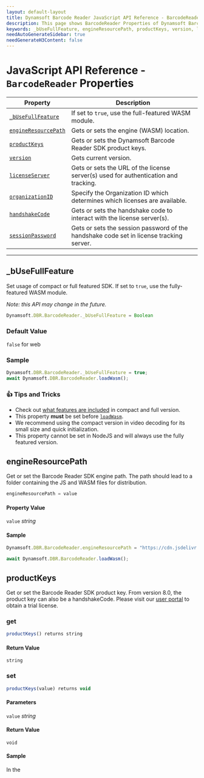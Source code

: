 ```yaml
---
layout: default-layout
title: Dynamsoft Barcode Reader JavaScript API Reference - BarcodeReader Properties
description: This page shows BarcodeReader Properties of Dynamsoft Barcode Reader JavaScript SDK.
keywords: _bUseFullFeature, engineResourcePath, productKeys, version, licenseServer, sessionPwd, properties, BarcodeReader, api reference, javascript, js
needAutoGenerateSidebar: true
needGenerateH3Content: false
---
```



# JavaScript API Reference - `BarcodeReader` Properties

| Property            | Description |
|----------------------|-------------|
| [`_bUseFullFeature`](#_busefullfeature) | If set to `true`, use the full-featured WASM module. |
| [`engineResourcePath`](#engineresourcepath) | Gets or sets the engine (WASM) location. | 
| [`productKeys`](#productkeys) | Gets or sets the Dynamsoft Barcode Reader SDK product keys. | 
| [`version`](#version) | Gets current version. | 
| [`licenseServer`](#licenseserver) | Gets or sets the URL of the license server(s) used for authentication and tracking. | 
| [`organizationID`](#organizationid) | Specify the Organization ID which determines which licenses are available. |
| [`handshakeCode`](#handshakecode) | Gets or sets the handshake code to interact with the license server(s). | 
| [`sessionPassword`](#sessionpassword) | Gets or sets the session password of the handshake code set in license tracking server. | 

---

## _bUseFullFeature

Set usage of compact or full featured SDK. If set to `true`, use the fully-featured WASM module. 

*Note: this API may change in the future.*

```javascript
Dynamsoft.DBR.BarcodeReader._bUseFullFeature = Boolean
```

### Default Value

`false` for web

### Sample

```javascript
Dynamsoft.DBR.BarcodeReader._bUseFullFeature = true;
await Dynamsoft.DBR.BarcodeReader.loadWasm();
```

### :+1: Tips and Tricks

* Check out [what features are included](../../user-guide/features-requirements.md#compact-and-full-editions) in compact and full version.
* This property **must** be set before [`loadWasm`](methods/initialize-and-destroy.md#loadwasm).
* We recommend using the compact version in video decoding for its small size and quick initialization.
* This property cannot be set in NodeJS and will always use the fully featured version. 

## engineResourcePath

Get or set the Barcode Reader SDK engine path. The path should lead to a folder containing the JS and WASM files for distribution.

```javascript
engineResourcePath = value
```

#### Property Value

`value` *string*  

#### Sample

```javascript
Dynamsoft.DBR.BarcodeReader.engineResourcePath = "https://cdn.jsdelivr.net/npm/dynamsoft-javascript-barcode@8.0.0/dist/";

await Dynamsoft.DBR.BarcodeReader.loadWasm();
```

## productKeys

Get or set the Barcode Reader SDK product key. From version 8.0, the product key can also be a handshakeCode. Please visit our [user portal](https://www.dynamsoft.com/CustomerPortal/Portal/TrialLicense.aspx) to obtain a trial license.

### get

```javascript
productKeys() returns string
```

#### Return Value

`string`

### set

```javascript
productKeys(value) returns void
```

#### Parameters

`value` *string*  

#### Return Value

`void`

#### Sample

In the <script> tag
  
```javascript
<script src="https://cdn.jsdelivr.net/npm/dynamsoft-javascript-barcode@@8.0.0/dist/dbr.js" data-productKeys="PRODUCT-KEYS"></script>
```

In JavaScript

```javascript
Dynamsoft.DBR.BarcodeReader.productKeys = "1000**601-1000***44"; // Set the handshakeCode
```

## version

Get the currently used version of Barcode Reader SDK.

```javascript
version returns string
```

#### Return Value

`string`

## licenseServer

Gets or sets the URL of the license tracking server used to authenticate the license (handshakeCode) and track barcode reading usage. When set to null (default value), it will connect to Dynamsoft's license tracking servers for online verification. A self hosting option is available. Learn more about [License Tracking Server 2.0](https://www.dynamsoft.com/license-tracking/docs/about/index.html?ver=latest). Set this API before calling [createInstance](methods/initialize-and-destroy.md#createInstance).

### get

```javascript
licenseServer() returns string
```

#### Return Value

`string`

### set

```javascript
licenseServer(value) returns void
```

#### Parameters

`value` *string*  

#### Return Value

`void`

#### Sample

```javascript
Dynamsoft.DBR.BarcodeReader.licenseServer = ["https://your.mainServer.com", "https://your.backupServer.com"];

await Dynamsoft.DBR.BarcodeReader.loadWasm();
```

## organizationID

Get or set the organization ID. Check out more on [how to specify the Organization ID](https://www.dynamsoft.com/license-tracking/docs/common/mechanism.html?ver=latest#specify-the-organization-id).

#### Sample

```javascript
Dynamsoft.DBR.BarcodeReader.organizationID = "123456"; // replace the number 123456 with YOUR-ORGANIZATION-ID
```

## handshakeCode

Get or set the handshakeCode. Learn more about [What is handshakeCode](https://www.dynamsoft.com/license-tracking/docs/about/terms.html?ver=latest#handshake-code). Set this API before calling [createInstance](methods/initialize-and-destroy.md#createInstance).

> The API [productKeys](#productKeys) can be used to set the handshakeCode as well but we recommend using this new API instead.

### get

```javascript
handshakeCode() returns string
```

#### Return Value

`string`

### set

```javascript
handshakeCode(value) returns void
```

#### Parameters

`value` *string*  

#### Return Value

`void`

#### Sample

```javascript
Dynamsoft.DBR.BarcodeReader.handshakeCode = "1000**601-1000***44";
```

## sessionPassword

Get or set the session password used for authentication of the license (handshake code) associated with the application. [Learn more](https://www.dynamsoft.com/license-tracking/docs/about/terms.html?ver=latest#session-password) about session password in License Tracking Server 2.0. Set this API before calling [createInstance](methods/initialize-and-destroy.md#createInstance).

### get

```javascript
sessionPassword() returns string
```

#### Return Value

`string`

### set

```javascript
sessionPassword(value) returns void
```

#### Parameters

`value` *string*  

#### Return Value

`void`

#### Sample

```javascript
Dynamsoft.DBR.BarcodeReader.sessionPassword = "MyPassw0rd";
await Dynamsoft.DBR.BarcodeReader.loadWasm();
```


